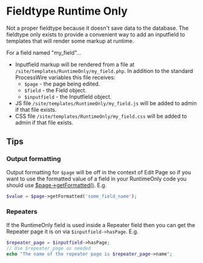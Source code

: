 # Fieldtype Runtime Only

Not a proper fieldtype because it doesn't save data to the database. The fieldtype only exists to provide a convenient way to add an inputfield to templates that will render some markup at runtime.

For a field named "my_field"...

* Inputfield markup will be rendered from a file at `/site/templates/RuntimeOnly/my_field.php`. In addition to the standard ProcessWire variables this file receives:
    * `$page` - the page being edited.
    * `$field` - the Field object.
    * `$inputfield` - the Inputfield object.
* JS file `/site/templates/RuntimeOnly/my_field.js` will be added to admin if that file exists.
* CSS file `/site/templates/RuntimeOnly/my_field.css` will be added to admin if that file exists.

## Tips

### Output formatting

Output formatting for `$page` will be off in the context of Edit Page so if you want to use the formatted value of a field in your RuntimeOnly code you should use [$page->getFormatted()](https://processwire.com/api/ref/page/get-formatted/). E.g.
```php
$value = $page->getFormatted('some_field_name');
```

### Repeaters

If the RuntimeOnly field is used inside a Repeater field then you can get the Repeater page it is on via `$inputfield->hasPage`. E.g.
```php
$repeater_page = $inputfield->hasPage;
// Use $repeater_page as needed
echo "The name of the repeater page is $repeater_page->name";
```
